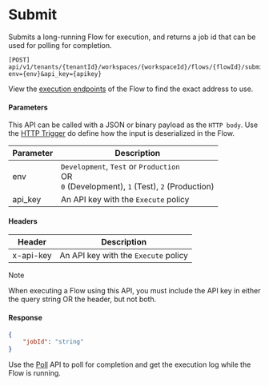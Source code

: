 # Submit

Submits a long-running Flow for execution, and returns a job id that can be used for polling for completion.  
```http
[POST] api/v1/tenants/{tenantId}/workspaces/{workspaceId}/flows/{flowId}/submit?env={env}&api_key={apikey}
```

View the [execution endpoints](../../flows/execution-endpoints.md) of the Flow to find the exact address to use.

#### Parameters

This API can be called with a JSON or binary payload as the `HTTP body`. Use the [HTTP Trigger](../../triggers/http-trigger.md) do define how the input is deserialized in the Flow.

| Parameter      | Description            |
|----------------|------------------------|
| env            | `Development`, `Test` or `Production` <br/> OR <br/> `0` (Development), `1` (Test), `2` (Production) |
| api_key        | An API key with the `Execute` policy  |

#### Headers

| Header      | Description               |
|-------------|---------------------------|
| x-api-key   | An API key with the `Execute` policy  |

>[!NOTE]
> When executing a Flow using this API, you must include the API key in either the query string OR the header, but not both.

#### Response
```json
{
    "jobId": "string"
}
```

Use the [Poll](poll.md) API to poll for completion and get the execution log while the Flow is running.